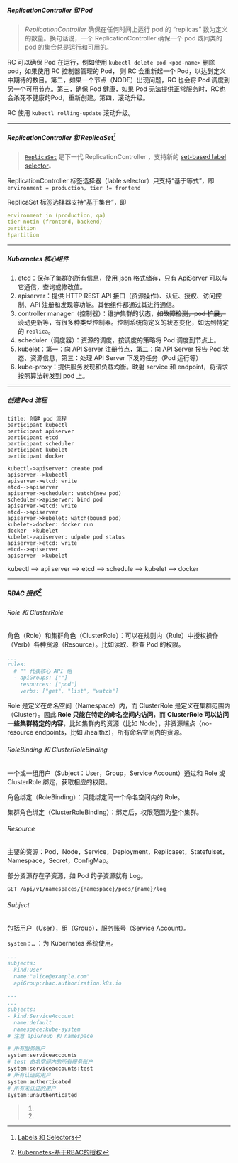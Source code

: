 ##### ReplicationController 和 Pod

> *ReplicationController* 确保在任何时间上运行 pod 的 “replicas” 数为定义的数量。换句话说，一个 ReplicationController 确保一个 pod 或同类的 pod 的集合总是运行和可用的。

RC 可以确保 Pod 在运行，例如使用 `kubectl delete pod <pod-name>` 删除 pod，如果使用 RC 控制器管理的 Pod， 则 RC 会重新起一个 Pod，以达到定义中期待的数目。第二，如果一个节点（NODE）出现问题，RC 也会将 Pod 调度到另一个可用节点。第三，确保 Pod 健康，如果 Pod 无法提供正常服务时，RC也会杀死不健康的Pod，重新创建。第四，滚动升级。

RC 使用 `kubectl rolling-update` 滚动升级。

---

##### ReplicationController 和 ReplicaSet[^1]

> [`ReplicaSet`](https://k8smeetup.github.io/docs/concepts/workloads/controllers/replicaset/) 是下一代 ReplicationController ，支持新的 [set-based label selector](https://k8smeetup.github.io/docs/user-guide/labels/#set-based-requirement)。

ReplicationController 标签选择器（lable selector）只支持“基于等式”，即 `environment = production,
tier != frontend` 

ReplicaSet 标签选择器支持“基于集合”，即

```yaml
environment in (production, qa)
tier notin (frontend, backend)
partition
!partition
```

---

##### Kubernetes 核心组件

1. etcd：保存了集群的所有信息，使用 json 格式储存，只有 ApiServer 可以与它通信，查询或修改值。
2. apiserver：提供 HTTP REST API 接口（资源操作）、认证、授权、访问控制、API 注册和发现等功能。其他组件都通过其进行通信。
3. controller manager（控制器）：维护集群的状态，~~如故障检测，pod 扩展，滚动更新等~~，有很多种类型控制器。控制系统向定义的状态变化，如达到特定的 `replica`。
4. scheduler（调度器）：资源的调度，按调度的策略将 Pod 调度到节点上。
5. kubelet：第一：向 API Server 注册节点，第二：向 API Server 报告 Pod 状态、资源信息，第三：处理 API Server 下发的任务（Pod 运行等）
6. kube-proxy：提供服务发现和负载均衡。映射 service 和 endpoint，将请求按照算法转发到 pod 上。

----

##### 创建 Pod 流程

``` sequence
title: 创建 pod 流程
participant kubectl
participant apiserver
participant etcd
participant scheduler
participant kubelet
participant docker

kubectl->apiserver: create pod
apiserver-->kubectl
apiserver->etcd: write
etcd-->apiserver
apiserver->scheduler: watch(new pod)
scheduler->apiserver: bind pod
apiserver->etcd: write
etcd-->apiserver
apiserver->kubelet: watch(bound pod)
kubelet->docker: docker run
docker-->kubelet
kubelet->apiserver: udpate pod status
apiserver->etcd: write
etcd-->apiserver
apiserver-->kubelet
```

kubectl –> api server –> etcd –> schedule –> kubelet –> docker

---

##### RBAC 授权[^2]

###### Role 和 ClusterRole

角色（Role）和集群角色（ClusterRole）：可以在规则内（Rule）中授权操作（Verb）各种资源（Resource）。比如读取、检查 Pod 的权限。

```yaml
...
rules: 
  # "" 代表核心 API 组
  - apiGroups: [""]
  	resources: ["pod"]
  	verbs: ["get", "list", "watch"]
```

Role 是定义在命名空间（Namespace）内，而 ClusterRole 是定义在集群范围内（Cluster）。因此 **Role 只能在特定的命名空间内访问**，而 **ClusterRole 可以访问一些集群特定的内容**，比如集群内的资源（比如 Node），非资源端点（no-resource endpoints，比如 /healthz），所有命名空间内的资源。

###### RoleBinding 和 ClusterRoleBinding

一个或一组用户（Subject：User，Group，Service Account）通过和 Role 或 ClusterRole 绑定，获取相应的权限。

角色绑定（RoleBinding）：只能绑定同一个命名空间内的 Role。

集群角色绑定（ClusterRoleBinding）：绑定后，权限范围为整个集群。

###### Resource

主要的资源：Pod，Node，Service，Deployment，Replicaset，Statefulset，Namespace，Secret，ConfigMap。

部分资源存在子资源，如 Pod 的子资源就有 Log。

```bash
GET /api/v1/namespaces/{namespace}/pods/{name}/log
```

###### Subject

包括用户（User），组（Group），服务账号（Service Account）。

`system：…` ：为 Kubernetes 系统使用。

```yaml
...
subjects:
- kind:User
  name:"alice@example.com"
  apiGroup:rbac.authorization.k8s.io
  
---
...
subjects:
- kind:ServiceAccount
  name:default
  namespace:kube-system
# 注意 apiGroup 和 namespace
```

```bash
# 所有服务账户
system:serviceaccounts
# test 命名空间内的所有服务账户
system:serviceaccounts:test
# 所有认证的用户
system:autherticated
# 所有未认证的用户
system:unauthenticated
```



> 1. [^1]:[Labels 和 Selectors](https://k8smeetup.github.io/docs/concepts/overview/working-with-objects/labels/)
>
> 2. [^2]:[Kubernetes-基于RBAC的授权](https://juejin.im/entry/5b23280ce51d4558cd2acdea)

